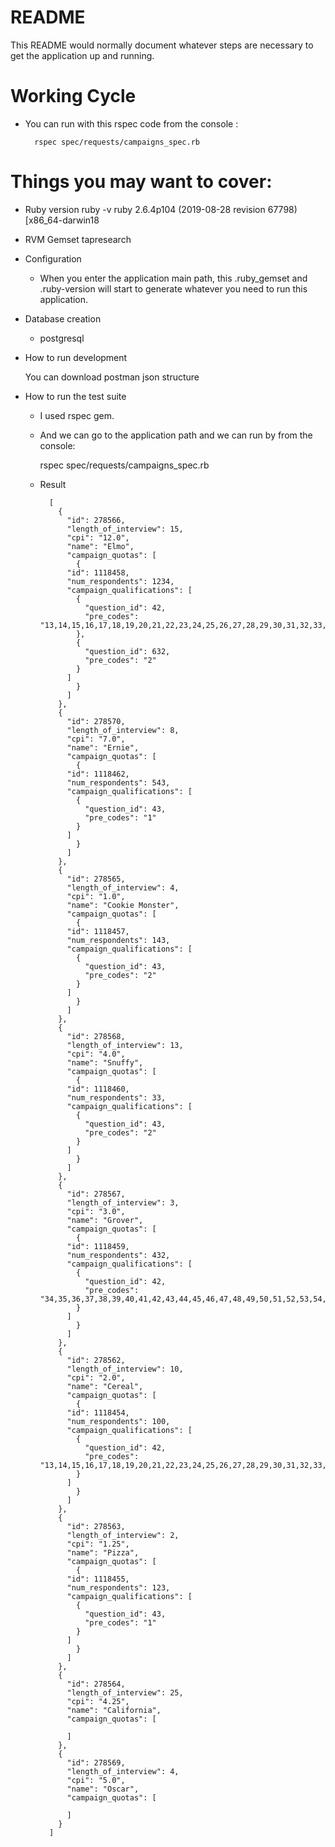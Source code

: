 # README

This README would normally document whatever steps are necessary to get the
application up and running.

# Working Cycle

- You can run with this rspec code from the console :

		rspec spec/requests/campaigns_spec.rb


# Things you may want to cover:

* Ruby version
  ruby -v
  ruby 2.6.4p104 (2019-08-28 revision 67798) [x86_64-darwin18
  
* RVM Gemset 
  tapresearch


* Configuration
	 - When you enter the  application main path, this .ruby_gemset and .ruby-version will start to generate whatever you need to run this application.


* Database creation
	 - postgresql

* How to run development

	You can download postman json structure
	

* How to run the test suite
	
	- I used rspec gem. 

	- And we can go to the application path and we can run by from the console: 		
		
		 rspec spec/requests/campaigns_spec.rb
		
		 	
	- Result 
	
			[
			  {
			    "id": 278566,
			    "length_of_interview": 15,
			    "cpi": "12.0",
			    "name": "Elmo",
			    "campaign_quotas": [
			      {
				"id": 1118458,
				"num_respondents": 1234,
				"campaign_qualifications": [
				  {
				    "question_id": 42,
				    "pre_codes": "13,14,15,16,17,18,19,20,21,22,23,24,25,26,27,28,29,30,31,32,33,34"
				  },
				  {
				    "question_id": 632,
				    "pre_codes": "2"
				  }
				]
			      }
			    ]
			  },
			  {
			    "id": 278570,
			    "length_of_interview": 8,
			    "cpi": "7.0",
			    "name": "Ernie",
			    "campaign_quotas": [
			      {
				"id": 1118462,
				"num_respondents": 543,
				"campaign_qualifications": [
				  {
				    "question_id": 43,
				    "pre_codes": "1"
				  }
				]
			      }
			    ]
			  },
			  {
			    "id": 278565,
			    "length_of_interview": 4,
			    "cpi": "1.0",
			    "name": "Cookie Monster",
			    "campaign_quotas": [
			      {
				"id": 1118457,
				"num_respondents": 143,
				"campaign_qualifications": [
				  {
				    "question_id": 43,
				    "pre_codes": "2"
				  }
				]
			      }
			    ]
			  },
			  {
			    "id": 278568,
			    "length_of_interview": 13,
			    "cpi": "4.0",
			    "name": "Snuffy",
			    "campaign_quotas": [
			      {
				"id": 1118460,
				"num_respondents": 33,
				"campaign_qualifications": [
				  {
				    "question_id": 43,
				    "pre_codes": "2"
				  }
				]
			      }
			    ]
			  },
			  {
			    "id": 278567,
			    "length_of_interview": 3,
			    "cpi": "3.0",
			    "name": "Grover",
			    "campaign_quotas": [
			      {
				"id": 1118459,
				"num_respondents": 432,
				"campaign_qualifications": [
				  {
				    "question_id": 42,
				    "pre_codes": "34,35,36,37,38,39,40,41,42,43,44,45,46,47,48,49,50,51,52,53,54,55"
				  }
				]
			      }
			    ]
			  },
			  {
			    "id": 278562,
			    "length_of_interview": 10,
			    "cpi": "2.0",
			    "name": "Cereal",
			    "campaign_quotas": [
			      {
				"id": 1118454,
				"num_respondents": 100,
				"campaign_qualifications": [
				  {
				    "question_id": 42,
				    "pre_codes": "13,14,15,16,17,18,19,20,21,22,23,24,25,26,27,28,29,30,31,32,33,34,35,36,37,38,39,40,41,42,43,44,45,46,47,48,49,50,51,52,53,54,55,56,57,58,59,60,61,62,63,64,65,66,67,68,69,70,71,72,73,74,75,76,77,78,79,80,81,82,83,84,85,86,87,88,89,90,91,92,93,94,95,96,97,98,99"
				  }
				]
			      }
			    ]
			  },
			  {
			    "id": 278563,
			    "length_of_interview": 2,
			    "cpi": "1.25",
			    "name": "Pizza",
			    "campaign_quotas": [
			      {
				"id": 1118455,
				"num_respondents": 123,
				"campaign_qualifications": [
				  {
				    "question_id": 43,
				    "pre_codes": "1"
				  }
				]
			      }
			    ]
			  },
			  {
			    "id": 278564,
			    "length_of_interview": 25,
			    "cpi": "4.25",
			    "name": "California",
			    "campaign_quotas": [

			    ]
			  },
			  {
			    "id": 278569,
			    "length_of_interview": 4,
			    "cpi": "5.0",
			    "name": "Oscar",
			    "campaign_quotas": [

			    ]
			  }
			]
